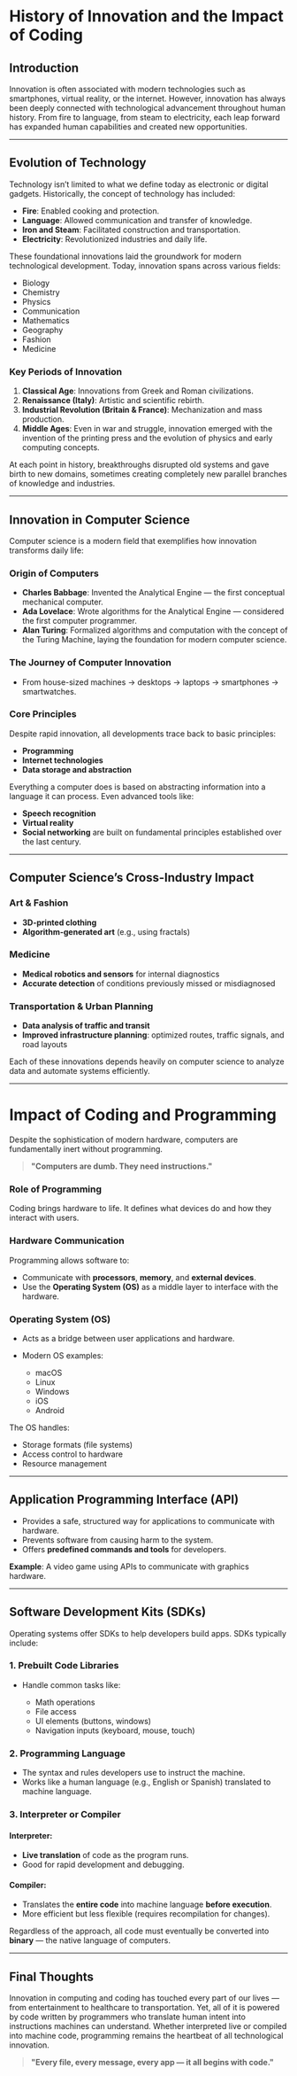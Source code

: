 # History of Innovation and the Impact of Coding

## Introduction

Innovation is often associated with modern technologies such as smartphones, virtual reality, or the internet. However, innovation has always been deeply connected with technological advancement throughout human history. From fire to language, from steam to electricity, each leap forward has expanded human capabilities and created new opportunities.

---

## Evolution of Technology

Technology isn’t limited to what we define today as electronic or digital gadgets. Historically, the concept of technology has included:

* **Fire**: Enabled cooking and protection.
* **Language**: Allowed communication and transfer of knowledge.
* **Iron and Steam**: Facilitated construction and transportation.
* **Electricity**: Revolutionized industries and daily life.

These foundational innovations laid the groundwork for modern technological development. Today, innovation spans across various fields:

* Biology
* Chemistry
* Physics
* Communication
* Mathematics
* Geography
* Fashion
* Medicine

### Key Periods of Innovation

1. **Classical Age**: Innovations from Greek and Roman civilizations.
2. **Renaissance (Italy)**: Artistic and scientific rebirth.
3. **Industrial Revolution (Britain & France)**: Mechanization and mass production.
4. **Middle Ages**: Even in war and struggle, innovation emerged with the invention of the printing press and the evolution of physics and early computing concepts.

At each point in history, breakthroughs disrupted old systems and gave birth to new domains, sometimes creating completely new parallel branches of knowledge and industries.

---

## Innovation in Computer Science

Computer science is a modern field that exemplifies how innovation transforms daily life:

### Origin of Computers

* **Charles Babbage**: Invented the Analytical Engine — the first conceptual mechanical computer.
* **Ada Lovelace**: Wrote algorithms for the Analytical Engine — considered the first computer programmer.
* **Alan Turing**: Formalized algorithms and computation with the concept of the Turing Machine, laying the foundation for modern computer science.

### The Journey of Computer Innovation

* From house-sized machines → desktops → laptops → smartphones → smartwatches.

### Core Principles

Despite rapid innovation, all developments trace back to basic principles:

* **Programming**
* **Internet technologies**
* **Data storage and abstraction**

Everything a computer does is based on abstracting information into a language it can process. Even advanced tools like:

* **Speech recognition**
* **Virtual reality**
* **Social networking**
  are built on fundamental principles established over the last century.

---

## Computer Science’s Cross-Industry Impact

### Art & Fashion

* **3D-printed clothing**
* **Algorithm-generated art** (e.g., using fractals)

### Medicine

* **Medical robotics and sensors** for internal diagnostics
* **Accurate detection** of conditions previously missed or misdiagnosed

### Transportation & Urban Planning

* **Data analysis of traffic and transit**
* **Improved infrastructure planning**: optimized routes, traffic signals, and road layouts

Each of these innovations depends heavily on computer science to analyze data and automate systems efficiently.

---

# Impact of Coding and Programming

Despite the sophistication of modern hardware, computers are fundamentally inert without programming.

> **"Computers are dumb. They need instructions."**

### Role of Programming

Coding brings hardware to life. It defines what devices do and how they interact with users.

### Hardware Communication

Programming allows software to:

* Communicate with **processors**, **memory**, and **external devices**.
* Use the **Operating System (OS)** as a middle layer to interface with the hardware.

### Operating System (OS)

* Acts as a bridge between user applications and hardware.
* Modern OS examples:

  * macOS
  * Linux
  * Windows
  * iOS
  * Android

The OS handles:

* Storage formats (file systems)
* Access control to hardware
* Resource management

---

## Application Programming Interface (API)

* Provides a safe, structured way for applications to communicate with hardware.
* Prevents software from causing harm to the system.
* Offers **predefined commands and tools** for developers.

**Example**: A video game using APIs to communicate with graphics hardware.

---

## Software Development Kits (SDKs)

Operating systems offer SDKs to help developers build apps. SDKs typically include:

### 1. Prebuilt Code Libraries

* Handle common tasks like:

  * Math operations
  * File access
  * UI elements (buttons, windows)
  * Navigation inputs (keyboard, mouse, touch)

### 2. Programming Language

* The syntax and rules developers use to instruct the machine.
* Works like a human language (e.g., English or Spanish) translated to machine language.

### 3. Interpreter or Compiler

#### Interpreter:

* **Live translation** of code as the program runs.
* Good for rapid development and debugging.

#### Compiler:

* Translates the **entire code** into machine language **before execution**.
* More efficient but less flexible (requires recompilation for changes).

Regardless of the approach, all code must eventually be converted into **binary** — the native language of computers.

---

## Final Thoughts

Innovation in computing and coding has touched every part of our lives — from entertainment to healthcare to transportation. Yet, all of it is powered by code written by programmers who translate human intent into instructions machines can understand. Whether interpreted live or compiled into machine code, programming remains the heartbeat of all technological innovation.

> **"Every file, every message, every app — it all begins with code."**

